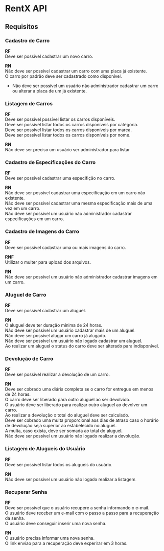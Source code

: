 # RentX API

## Requisitos
### Cadastro de Carro
**RF**\
Deve ser possível cadastrar um novo carro.

**RN**\
Não deve ser possível cadastrar um carro com uma placa já existente.\
O carro por padrão deve ser cadastrado como disponível.
* Não deve ser possível um usuário não administrador cadastrar um carro ou alterar a placa de um já existente.

### Listagem de Carros
**RF**\
Deve ser possível possível listar os carros disponíveis.\
Deve ser possível listar todos os carros disponíveis por categoria.\
Deve ser possível listar todos os carros disponíveis por marca.\
Deve ser possível listar todos os carros disponíveis por nome.

**RN**\
Não deve ser preciso um usuário ser administrador para listar

### Cadastro de Especificações do Carro
**RF**\
Deve ser possível cadastrar uma especifição no carro.

**RN**\
Não deve ser possível cadastrar uma especificação em um carro não existente.\
Não deve ser possível cadastrar uma mesma especificação mais de uma vez em um carro.\
Não deve ser possível um usuário não administrador cadastrar especificações em um carro.

### Cadastro de Imagens do Carro
**RF**\
Deve ser possível cadastrar uma ou mais imagens do carro.

**RNF**\
Utilizar o multer para upload dos arquivos.

**RN**\
Não deve ser possível um usuário não administrador cadastrar imagens em um carro.

### Aluguel de Carro
**RF**\
Deve ser possível cadastrar um aluguel.

**RN**\
O aluguel deve ter duração mínima de 24 horas.\
Não deve ser possível um usuário cadastrar mais de um aluguel.\
Não deve ser possível alugar um carro já alugado.\
Não deve ser possível um usuário não logado cadastrar um aluguel.\
Ao realizar um aluguel o status do carro deve ser alterado para indisponível.

### Devolução de Carro
**RF**\
Deve ser possível realizar a devolução de um carro.

**RN**\
Deve ser cobrado uma diária completa se o carro for entregue em menos de 24 horas.\
O carro deve ser liberado para outro aluguel ao ser devolvido.\
O usuário deve ser liberado para realizar outro aluguel ao devolver um carro.\
Ao realizar a devolução o total do aluguel deve ser calculado.\
Deve ser cobrado uma multa proporcional aos dias de atraso caso o horário de devolução seja superior ao estabelecido no aluguel.\
A multa, caso exista, deve ser somada ao total do aluguel.\
Não deve ser possível um usuário não logado realizar a devolução.

### Listagem de Alugueis do Usuário
**RF**\
Deve ser possível listar todos os alugueis do usuário.

**RN**\
Não deve ser possível um usuário não logado realizar a listagem.

### Recuperar Senha
**RF**\
Deve ser possível que o usuário recupere a senha informando o e-mail.\
O usuário deve receber um e-mail com o passo a passo para a recuperação da senha.\
O usuário deve conseguir inserir uma nova senha.

**RN**\
O usuário precisa informar uma nova senha.\
O link enviao para a recuperação deve experirar em 3 horas.


